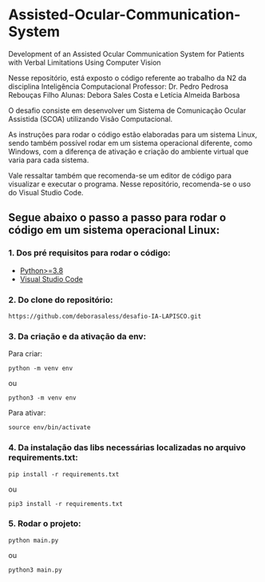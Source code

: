 # Assisted-Ocular-Communication-System
Development of an Assisted Ocular Communication System for Patients with Verbal Limitations Using Computer Vision

Nesse repositório, está exposto o código referente ao trabalho da N2 da disciplina Inteligência Computacional
Professor: Dr. Pedro Pedrosa Rebouças Filho
Alunas: Debora Sales Costa e Letícia Almeida Barbosa

O desafio consiste em desenvolver um Sistema de Comunicação Ocular Assistida (SCOA) utilizando Visão Computacional.

As instruções para rodar o código estão elaboradas para um sistema Linux, sendo também possível rodar em um sistema operacional diferente, como Windows, com a diferença de ativação e criação do ambiente virtual que varia para cada sistema.

Vale ressaltar também que recomenda-se um editor de código para visualizar e executar o programa. Nesse repositório, recomenda-se o uso do Visual Studio Code.

## Segue abaixo o passo a passo para rodar o código em um sistema operacional Linux:

### 1. Dos pré requisitos para rodar o código:

- [Python>=3.8](https://www.python.org/)
- [Visual Studio Code](https://code.visualstudio.com/)

### 2. Do clone do repositório:

    https://github.com/deborasaless/desafio-IA-LAPISCO.git

### 3. Da criação e da ativação da env:

Para criar:

    python -m venv env

ou

    python3 -m venv env

Para ativar:

    source env/bin/activate

### 4. Da instalação das libs necessárias localizadas no arquivo requirements.txt:


    pip install -r requirements.txt

ou

    pip3 install -r requirements.txt

### 5. Rodar o projeto:

    python main.py

ou

    python3 main.py


